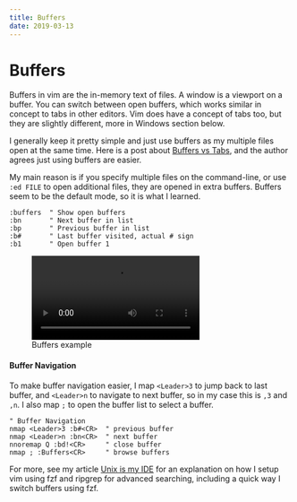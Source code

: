 ```yaml
---
title: Buffers
date: 2019-03-13
---
```


# Buffers

Buffers in vim are the in-memory text of files. A window is a viewport on a buffer. You can switch between open buffers, which works similar in concept to tabs in other editors. Vim does have a concept of tabs too, but they are slightly different, more in Windows section below.

I generally keep it pretty simple and just use buffers as my multiple files open at the same time. Here is a post about <a href="https://joshldavis.com/2014/04/05/vim-tab-madness-buffers-vs-tabs/">Buffers vs Tabs</a>, and the author agrees just using buffers are easier.

My main reason is if you specify multiple files on the command-line, or use `:ed FILE` to open additional files, they are opened in extra buffers. Buffers seem to be the default mode, so it is what I learned.


```vim
:buffers  " Show open buffers
:bn       " Next buffer in list
:bp       " Previous buffer in list
:b#       " Last buffer visited, actual # sign
:b1       " Open buffer 1
```

<!-- wp:video {"autoplay":false,"id":1336,"loop":false,"muted":false,"src":"https://mkaz.blog/wp-content/uploads/2019/03/vim-buf-mark.mp4"} -->
<figure class="wp-block-video"><video controls src="https://mkaz.blog/wp-content/uploads/2019/03/vim-buf-mark.mp4"></video><figcaption>Buffers example</figcaption></figure>
<!-- /wp:video -->

#### Buffer Navigation

To make buffer navigation easier, I map `<Leader>3` to jump back to last buffer, and `<Leader>n` to navigate to next buffer, so in my case this is `,3` and `,n`. I also map `;` to open the buffer list to select a buffer.

```vim
" Buffer Navigation
nmap <Leader>3 :b#<CR>	" previous buffer
nmap <Leader>n :bn<CR>	" next buffer
nnoremap Q :bd!<CR>	    " close buffer
nmap ; :Buffers<CR>		" browse buffers
```
For more, see my article <a href="https://mkaz.blog/code/unix-is-my-ide/">Unix is my IDE</a> for an explanation on how I setup vim using fzf and ripgrep for advanced searching, including a quick way I switch buffers using fzf.
